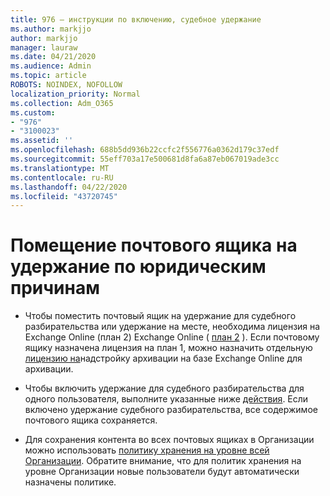 ```yaml
---
title: 976 — инструкции по включению, судебное удержание
ms.author: markjjo
author: markjjo
manager: lauraw
ms.date: 04/21/2020
ms.audience: Admin
ms.topic: article
ROBOTS: NOINDEX, NOFOLLOW
localization_priority: Normal
ms.collection: Adm_O365
ms.custom:
- "976"
- "3100023"
ms.assetid: ''
ms.openlocfilehash: 688b5dd936b22ccfc2f556776a0362d179c37edf
ms.sourcegitcommit: 55eff703a17e500681d8fa6a87eb067019ade3cc
ms.translationtype: MT
ms.contentlocale: ru-RU
ms.lasthandoff: 04/22/2020
ms.locfileid: "43720745"
---
```

# <a name="place-a-mailbox-on-legal-hold"></a>Помещение почтового ящика на удержание по юридическим причинам

- Чтобы поместить почтовый ящик на удержание для судебного разбирательства или удержание на месте, необходима лицензия на Exchange Online (план 2) Exchange Online ( [план 2](https://docs.microsoft.com/office365/servicedescriptions/office-365-platform-service-description/office-365-plan-options) ). Если почтовому ящику назначена лицензия на план 1, можно назначить отдельную [лицензию на](https://docs.microsoft.com/office365/servicedescriptions/exchange-online-archiving-service-description)надстройку архивации на базе Exchange Online для архивации.

- Чтобы включить удержание для судебного разбирательства для одного пользователя, выполните указанные ниже [действия](https://docs.microsoft.com/office365/securitycompliance/create-a-litigation-hold). Если включено удержание судебного разбирательства, все содержимое почтового ящика сохраняется.

- Для сохранения контента во всех почтовых ящиках в Организации можно использовать [политику хранения на уровне всей Организации](https://docs.microsoft.com/microsoft-365/compliance/retention-policies#applying-a-retention-policy-to-an-entire-organization-or-specific-locations). Обратите внимание, что для политик хранения на уровне Организации новые пользователи будут автоматически назначены политике.
